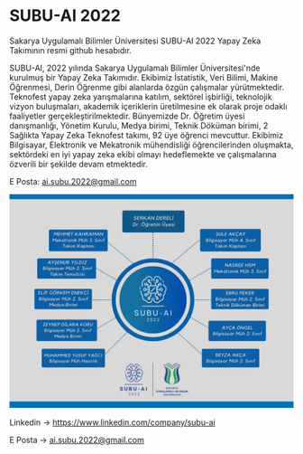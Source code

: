# SUBU-AI 2022
Sakarya Uygulamalı Bilimler Üniversitesi SUBU-AI 2022 Yapay Zeka Takımının resmi github hesabıdır.

SUBU-AI, 2022 yılında Sakarya Uygulamalı Bilimler Üniversitesi'nde kurulmuş bir Yapay Zeka Takımıdır. Ekibimiz İstatistik, Veri Bilimi, Makine Öğrenmesi, Derin Öğrenme gibi alanlarda özgün çalışmalar yürütmektedir. Teknofest yapay zeka yarışmalarına katılım, sektörel işbirliği, teknolojik vizyon buluşmaları, akademik içeriklerin üretilmesine ek olarak proje odaklı faaliyetler gerçekleştirilmektedir. Bünyemizde Dr. Öğretim üyesi danışmanlığı, Yönetim Kurulu, Medya birimi, Teknik Döküman birimi, 2 Sağlıkta Yapay Zeka Teknofest takımı, 92 üye öğrenci mevcuttur. Ekibimiz Bilgisayar, Elektronik ve Mekatronik mühendisliği öğrencilerinden oluşmakta, sektördeki en iyi yapay zeka ekibi olmayı hedeflemekte ve çalışmalarına özverili bir şekilde devam etmektedir.

E Posta: ai.subu.2022@gmail.com

<p align="center">
  <img src="https://github.com/mehmet-engineer/SUBU_AI_2022/blob/main/tak%C4%B1m.png" />
</p>

Linkedin -> https://www.linkedin.com/company/subu-ai

E Posta -> ai.subu.2022@gmail.com
